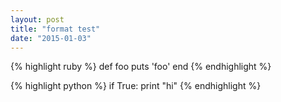 ```yaml
---
layout: post
title: "format test"
date: "2015-01-03"
---
```


{% highlight ruby %}
def foo
puts 'foo'
end
{% endhighlight %}

{% highlight python %}
if True:
    print "hi"
{% endhighlight %}
